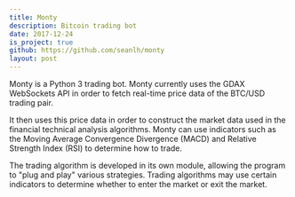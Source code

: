 ```yaml
---
title: Monty
description: Bitcoin trading bot
date: 2017-12-24
is_project: true
github: https://github.com/seanlh/monty
layout: post
---
```


Monty is a Python 3 trading bot. Monty currently uses the GDAX WebSockets API in order to fetch real-time price data of the BTC/USD trading pair.

It then uses this price data in order to construct the market data used in the financial technical analysis algorithms. Monty can use indicators such as the Moving Average Convergence Divergence (MACD) and Relative Strength Index (RSI) to determine how to trade.

The trading algorithm is developed in its own module, allowing the program to "plug and play" various strategies. Trading algorithms may use certain indicators to determine whether to enter the market or exit the market.